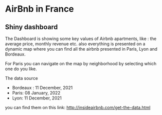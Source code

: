 # AirBnb in France 

 ## Shiny dashboard

The Dashboard is showing some key values of Airbnb apartments, like : the average price, monthly revenue etc. also everything is presented on a dynamic map where you can find all the airbnb presented in Paris, Lyon and Bordeaux.

For Paris you can navigate on the map by neighborhood by selecting which one do you like.

The data source 
- Bordeaux : 11 December, 2021	
- Paris: 08 January, 2022	
- Lyon: 11 December, 2021	

you can find them on this link: http://insideairbnb.com/get-the-data.html

